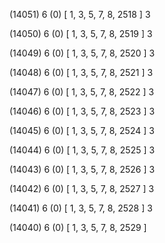 (14051) 6 (0) [ 1, 3, 5, 7, 8, 2518 ] 3 


(14050) 6 (0) [ 1, 3, 5, 7, 8, 2519 ] 3 


(14049) 6 (0) [ 1, 3, 5, 7, 8, 2520 ] 3 


(14048) 6 (0) [ 1, 3, 5, 7, 8, 2521 ] 3 


(14047) 6 (0) [ 1, 3, 5, 7, 8, 2522 ] 3 


(14046) 6 (0) [ 1, 3, 5, 7, 8, 2523 ] 3 


(14045) 6 (0) [ 1, 3, 5, 7, 8, 2524 ] 3 


(14044) 6 (0) [ 1, 3, 5, 7, 8, 2525 ] 3 


(14043) 6 (0) [ 1, 3, 5, 7, 8, 2526 ] 3 


(14042) 6 (0) [ 1, 3, 5, 7, 8, 2527 ] 3 


(14041) 6 (0) [ 1, 3, 5, 7, 8, 2528 ] 3 


(14040) 6 (0) [ 1, 3, 5, 7, 8, 2529 ]  

